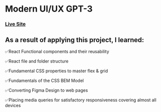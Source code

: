# Modern UI/UX GPT-3
### [Live Site](https://dapper-mermaid-48db98.netlify.app/)

## As a result of applying this project, I learned:

✅React Functional components and their reusability

✅React file and folder structure

✅Fundamental CSS properties to master flex & grid

✅Fundamentals of the CSS BEM Model

✅Converting Figma Design to web pages

✅Placing media queries for satisfactory responsiveness covering almost  all devices


